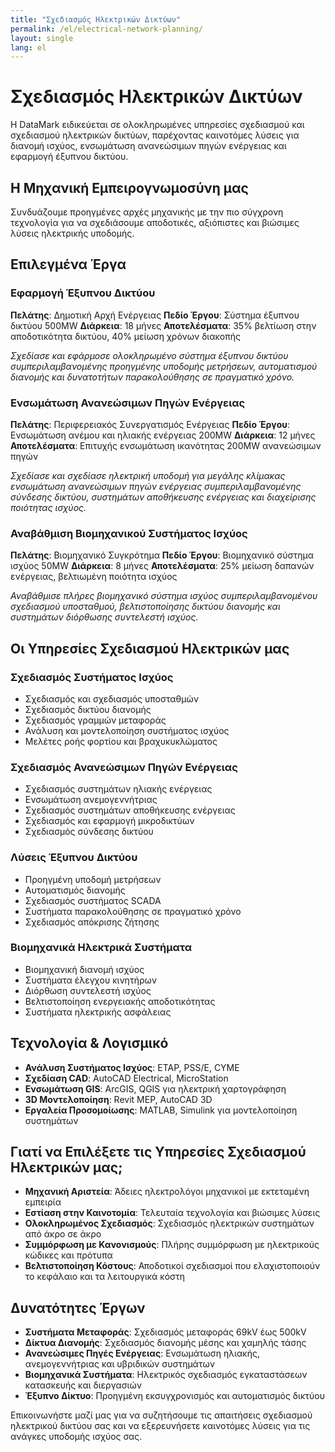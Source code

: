 ```yaml
---
title: "Σχεδιασμός Ηλεκτρικών Δικτύων"
permalink: /el/electrical-network-planning/
layout: single
lang: el
---
```


# Σχεδιασμός Ηλεκτρικών Δικτύων

Η DataMark ειδικεύεται σε ολοκληρωμένες υπηρεσίες σχεδιασμού και σχεδιασμού ηλεκτρικών δικτύων, παρέχοντας καινοτόμες λύσεις για διανομή ισχύος, ενσωμάτωση ανανεώσιμων πηγών ενέργειας και εφαρμογή έξυπνου δικτύου.

## Η Μηχανική Εμπειρογνωμοσύνη μας

Συνδυάζουμε προηγμένες αρχές μηχανικής με την πιο σύγχρονη τεχνολογία για να σχεδιάσουμε αποδοτικές, αξιόπιστες και βιώσιμες λύσεις ηλεκτρικής υποδομής.

## Επιλεγμένα Έργα

### Εφαρμογή Έξυπνου Δικτύου
**Πελάτης**: Δημοτική Αρχή Ενέργειας
**Πεδίο Έργου**: Σύστημα έξυπνου δικτύου 500MW
**Διάρκεια**: 18 μήνες
**Αποτελέσματα**: 35% βελτίωση στην αποδοτικότητα δικτύου, 40% μείωση χρόνων διακοπής

*Σχεδίασε και εφάρμοσε ολοκληρωμένο σύστημα έξυπνου δικτύου συμπεριλαμβανομένης προηγμένης υποδομής μετρήσεων, αυτοματισμού διανομής και δυνατοτήτων παρακολούθησης σε πραγματικό χρόνο.*

### Ενσωμάτωση Ανανεώσιμων Πηγών Ενέργειας
**Πελάτης**: Περιφερειακός Συνεργατισμός Ενέργειας
**Πεδίο Έργου**: Ενσωμάτωση ανέμου και ηλιακής ενέργειας 200MW
**Διάρκεια**: 12 μήνες
**Αποτελέσματα**: Επιτυχής ενσωμάτωση ικανότητας 200MW ανανεώσιμων πηγών

*Σχεδίασε και σχεδίασε ηλεκτρική υποδομή για μεγάλης κλίμακας ενσωμάτωση ανανεώσιμων πηγών ενέργειας συμπεριλαμβανομένης σύνδεσης δικτύου, συστημάτων αποθήκευσης ενέργειας και διαχείρισης ποιότητας ισχύος.*

### Αναβάθμιση Βιομηχανικού Συστήματος Ισχύος
**Πελάτης**: Βιομηχανικό Συγκρότημα
**Πεδίο Έργου**: Βιομηχανικό σύστημα ισχύος 50MW
**Διάρκεια**: 8 μήνες
**Αποτελέσματα**: 25% μείωση δαπανών ενέργειας, βελτιωμένη ποιότητα ισχύος

*Αναβάθμισε πλήρες βιομηχανικό σύστημα ισχύος συμπεριλαμβανομένου σχεδιασμού υποσταθμού, βελτιστοποίησης δικτύου διανομής και συστημάτων διόρθωσης συντελεστή ισχύος.*

## Οι Υπηρεσίες Σχεδιασμού Ηλεκτρικών μας

### Σχεδιασμός Συστήματος Ισχύος
- Σχεδιασμός και σχεδιασμός υποσταθμών
- Σχεδιασμός δικτύου διανομής
- Σχεδιασμός γραμμών μεταφοράς
- Ανάλυση και μοντελοποίηση συστήματος ισχύος
- Μελέτες ροής φορτίου και βραχυκυκλώματος

### Σχεδιασμός Ανανεώσιμων Πηγών Ενέργειας
- Σχεδιασμός συστημάτων ηλιακής ενέργειας
- Ενσωμάτωση ανεμογεννήτριας
- Σχεδιασμός συστημάτων αποθήκευσης ενέργειας
- Σχεδιασμός και εφαρμογή μικροδικτύων
- Σχεδιασμός σύνδεσης δικτύου

### Λύσεις Έξυπνου Δικτύου
- Προηγμένη υποδομή μετρήσεων
- Αυτοματισμός διανομής
- Σχεδιασμός συστήματος SCADA
- Συστήματα παρακολούθησης σε πραγματικό χρόνο
- Σχεδιασμός απόκρισης ζήτησης

### Βιομηχανικά Ηλεκτρικά Συστήματα
- Βιομηχανική διανομή ισχύος
- Συστήματα έλεγχου κινητήρων
- Διόρθωση συντελεστή ισχύος
- Βελτιστοποίηση ενεργειακής αποδοτικότητας
- Συστήματα ηλεκτρικής ασφάλειας

## Τεχνολογία & Λογισμικό

- **Ανάλυση Συστήματος Ισχύος**: ETAP, PSS/E, CYME
- **Σχεδίαση CAD**: AutoCAD Electrical, MicroStation
- **Ενσωμάτωση GIS**: ArcGIS, QGIS για ηλεκτρική χαρτογράφηση
- **3D Μοντελοποίηση**: Revit MEP, AutoCAD 3D
- **Εργαλεία Προσομοίωσης**: MATLAB, Simulink για μοντελοποίηση συστημάτων

## Γιατί να Επιλέξετε τις Υπηρεσίες Σχεδιασμού Ηλεκτρικών μας;

- **Μηχανική Αριστεία**: Άδειες ηλεκτρολόγοι μηχανικοί με εκτεταμένη εμπειρία
- **Εστίαση στην Καινοτομία**: Τελευταία τεχνολογία και βιώσιμες λύσεις
- **Ολοκληρωμένος Σχεδιασμός**: Σχεδιασμός ηλεκτρικών συστημάτων από άκρο σε άκρο
- **Συμμόρφωση με Κανονισμούς**: Πλήρης συμμόρφωση με ηλεκτρικούς κώδικες και πρότυπα
- **Βελτιστοποίηση Κόστους**: Αποδοτικοί σχεδιασμοί που ελαχιστοποιούν το κεφάλαιο και τα λειτουργικά κόστη

## Δυνατότητες Έργων

- **Συστήματα Μεταφοράς**: Σχεδιασμός μεταφοράς 69kV έως 500kV
- **Δίκτυα Διανομής**: Σχεδιασμός διανομής μέσης και χαμηλής τάσης
- **Ανανεώσιμες Πηγές Ενέργειας**: Ενσωμάτωση ηλιακής, ανεμογεννήτριας και υβριδικών συστημάτων
- **Βιομηχανικά Συστήματα**: Ηλεκτρικός σχεδιασμός εγκαταστάσεων κατασκευής και διεργασιών
- **Έξυπνο Δίκτυο**: Προηγμένη εκσυγχρονισμός και αυτοματισμός δικτύου

Επικοινωνήστε μαζί μας για να συζητήσουμε τις απαιτήσεις σχεδιασμού ηλεκτρικού δικτύου σας και να εξερευνήσετε καινοτόμες λύσεις για τις ανάγκες υποδομής ισχύος σας. 